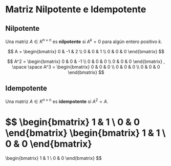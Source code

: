# Matriz Nilpotente e Idempotente

## Nilpotente
Una matriz $A \in K^{n \times n}$ es  **nilpotente** si $A^{k} = 0$ para algún entero positivo $k$.

$$
A = 
\begin{bmatrix}
0 & -1 & 2 \\
0 & 0 & 1 \\
0 & 0 & 0
\end{bmatrix}
$$

$$
A^2 =
\begin{bmatrix}
0 & 0 & -1 \\
0 & 0 & 0 \\
0 & 0 & 0
\end{bmatrix}
, \space \space
A^3 = 
\begin{bmatrix}
0 & 0 & 0 \\
0 & 0 & 0 \\
0 & 0 & 0
\end{bmatrix}
$$

## Idempotente
Una matriz $A \in K^{n \times n}$ es **idempotente** si $A^2 = A$.

$$
\begin{bmatrix}
1 & 1 \\
0 & 0 
\end{bmatrix}
\begin{bmatrix}
1 & 1 \\
0 & 0
\end{bmatrix}
=
\begin{bmatrix}
1 & 1 \\
0 & 0
\end{bmatrix}
$$